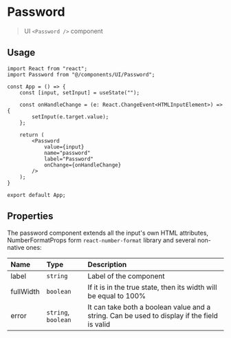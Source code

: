 # Password

> UI `<Password />` component

## Usage

```tsx
import React from "react";
import Password from "@/components/UI/Password";

const App = () => {
    const [input, setInput] = useState("");

    const onHandleChange = (e: React.ChangeEvent<HTMLInputElement>) => {
        setInput(e.target.value);
    };
    
    return (
        <Password
            value={input}
            name="password"
            label="Password"
            onChange={onHandleChange}
        />
    );
}

export default App;
```

## Properties

The password component extends all the input's own HTML attributes, NumberFormatProps form `react-number-format` library and several non-native ones:

| Name      | Type                | Description                                                                                 |  
|:----------|:--------------------|:--------------------------------------------------------------------------------------------|  
| label     | `string`            | Label of the component                                                                      |
| fullWidth | `boolean`           | If it is in the true state, then its width will be equal to 100%                            |
| error     | `string`, `boolean` | It can take both a boolean value and a string. Can be used to display if the field is valid |
